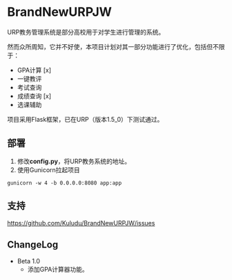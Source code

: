 # BrandNewURPJW

URP教务管理系统是部分高校用于对学生进行管理的系统。

然而众所周知，它并不好使，本项目计划对其一部分功能进行了优化，包括但不限于：

* GPA计算 [x]
* 一键教评
* 考试查询
* 成绩查询 [x]
* 选课辅助

项目采用Flask框架，已在URP（版本1.5_0）下测试通过。

## 部署

1. 修改**config.py**，将URP教务系统的地址。
2. 使用Gunicorn拉起项目

```
gunicorn -w 4 -b 0.0.0.0:8080 app:app
```

## 支持

https://github.com/Kuludu/BrandNewURPJW/issues

## ChangeLog

* Beta 1.0
  * 添加GPA计算器功能。

